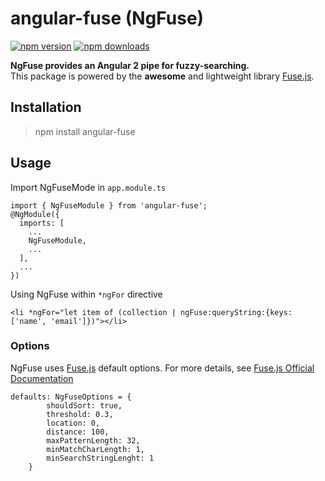 # angular-fuse (NgFuse)
[![npm version](https://badge.fury.io/js/angular-fuse.svg)](https://badge.fury.io/js/angular-fuse)
[![npm downloads](https://img.shields.io/npm/dt/angular-fuse.svg)](https://npm-stat.com/charts.html?package=angular-fuse)

**NgFuse provides an Angular 2 pipe for fuzzy-searching.** <br>This package is powered by the **awesome** and lightweight library [Fuse.js](http://fusejs.io/).  

## Installation
> npm install angular-fuse

## Usage
 Import NgFuseMode in ```app.module.ts```
```
import { NgFuseModule } from 'angular-fuse';
@NgModule({
  imports: [
    ...
    NgFuseModule,
    ...
  ],
  ...
})
```

Using NgFuse within ```*ngFor``` directive
```
<li *ngFor="let item of (collection | ngFuse:queryString:{keys: ['name', 'email']})"></li>
```

### Options
NgFuse uses [Fuse.js](http://fusejs.io/) default options. For more details, see [Fuse.js Official Documentation](http://fusejs.io/)

```
defaults: NgFuseOptions = {
        shouldSort: true,
        threshold: 0.3,
        location: 0,
        distance: 100,
        maxPatternLength: 32,
        minMatchCharLength: 1,
        minSearchStringLenght: 1
    }
```
